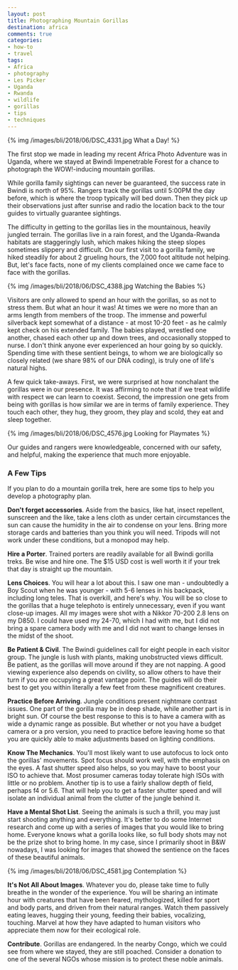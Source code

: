```yaml
---
layout: post
title: Photographing Mountain Gorillas
destination: africa
comments: true
categories:
- how-to
- travel
tags: 
- Africa
- photography
- Les Picker
- Uganda
- Rwanda
- wildlife
- gorillas
- tips
- techniques
---
```


{% img /images/bli/2018/06/DSC_4331.jpg What a Day! %}

The first stop we made in leading my recent Africa Photo Adventure was in Uganda, where we stayed at Bwindi Impenetrable Forest for a chance to photograph the WOW!-inducing mountain gorillas. 

<!--more-->

While gorilla family sightings can never be guaranteed, the success rate in Bwindi is north of 95%. Rangers track the gorillas until 5:00PM the day before, which is where the troop typically will bed down. Then they pick up their observations just after sunrise and radio the location back to the tour guides to virtually guarantee sightings. 

The difficulty in getting to the gorillas lies in the mountainous, heavily jungled terrain. The gorillas live in a rain forest, and the Uganda-Rwanda habitats are staggeringly lush, which makes hiking the steep slopes sometimes slippery and difficult. On our first visit to a gorilla family, we hiked steadily for about 2 grueling hours, the 7,000 foot altitude not helping. But, let's face facts, none of my clients complained once we came face to face with the gorillas. 

{% img /images/bli/2018/06/DSC_4388.jpg Watching the Babies %}

Visitors are only allowed to spend an hour with the gorillas, so as not to stress them. But what an hour it was! At times we were no more than an arms length from members of the troop. The immense and powerful silverback kept somewhat of a distance - at most 10-20 feet - as he calmly kept check on his extended family. The babies played, wrestled one another, chased each other up and down trees, and occasionally stopped to nurse. I don't think anyone ever experienced an hour going by so quickly. Spending time with these sentient beings, to whom we are biologically so closely related (we share 98% of our DNA coding), is truly one of life's natural highs. 

A few quick take-aways. First, we were surprised at how nonchalant the gorillas were in our presence. It was affirming to note that if we treat wildlife with respect we can learn to coexist. Second, the impression one gets from being with gorillas is how similar we are in terms of family experience. They touch each other, they hug, they groom, they play and scold, they eat and sleep together. 

{% img /images/bli/2018/06/DSC_4576.jpg Looking for Playmates %}

Our guides and rangers were knowledgeable, concerned with our safety, and helpful, making the experience that much more enjoyable. 

### A Few Tips

If you plan to do a mountain gorilla trek, here are some tips to help you develop a photography plan. 

**Don't forget accessories**. Aside from the basics, like hat, insect repellent, sunscreen and the like, take a lens cloth as under certain circumstances the sun can cause the humidity in the air to condense on your lens. Bring more storage cards and batteries than you think you will need. Tripods will not work under these conditions, but a monopod may help. 

**Hire a Porter**. Trained porters are readily available for all Bwindi gorilla treks. Be wise and hire one. The $15 USD cost is well worth it if your trek that day is straight up the mountain. 

**Lens Choices**. You will hear a lot about this. I saw one man - undoubtedly a Boy Scout when he was younger - with 5-6 lenses in his backpack, including long teles. That is overkill, and here's why. You will be so close to the gorillas that a huge telephoto is entirely unnecessary, even if you want close-up images. All my images were shot with a Nikkor 70-200 2.8 lens on my D850. I could have used my 24-70, which I had with me, but I did not bring a spare camera body with me and I did not want to change lenses in the midst of the shoot. 

**Be Patient & Civil**. The Bwindi guidelines call for eight people in each visitor group. The jungle is lush with plants, making unobstructed views difficult. Be patient, as the gorillas will move around if they are not napping. A good viewing experience also depends on civility, so allow others to have their turn if you are occupying a great vantage point. The guides will do their best to get you within literally a few feet from these magnificent creatures. 

**Practice Before Arriving**. Jungle conditions present nightmare contrast issues. One part of the gorilla may be in deep shade, while another part is in bright sun. Of course the best response to this is to have a camera with as wide a dynamic range as possible. But whether or not you have a budget camera or a pro version, you need to practice before leaving home so that you are quickly able to make adjustments based on lighting conditions. 

**Know The Mechanics**. You'll most likely want to use autofocus to lock onto the gorillas' movements. Spot focus should work well, with the emphasis on the eyes. A fast shutter speed also helps, so you may have to boost your ISO to achieve that. Most prosumer cameras today tolerate high ISOs with little or no problem. Another tip is to use a fairly shallow depth of field, perhaps f4 or 5.6. That will help you to get a faster shutter speed and will isolate an individual animal from the clutter of the jungle behind it. 

**Have a Mental Shot List**. Seeing the animals is such a thrill, you may just start shooting anything and everything. It's better to do some Internet research and come up with a series of images that you would like to bring home. Everyone knows what a gorilla looks like, so full body shots may not be the prize shot to bring home. In my case, since I primarily shoot in B&W nowadays, I was looking for images that showed the sentience on the faces of these beautiful animals. 

{% img /images/bli/2018/06/DSC_4581.jpg Contemplation %}

**It's Not All About Images**. Whatever you do, please take time to fully breathe in the wonder of the experience. You will be sharing an intimate hour with creatures that have been feared, mythologized, killed for sport and body parts, and driven from their natural ranges. Watch them passively eating leaves, hugging their young, feeding their babies, vocalizing, touching. Marvel at how they have adapted to human visitors who appreciate them now for their ecological role. 

**Contribute**. Gorillas are endangered. In the nearby Congo, which we could see from where we stayed, they are still poached. Consider a donation to one of the several NGOs whose mission is to protect these noble animals. 


